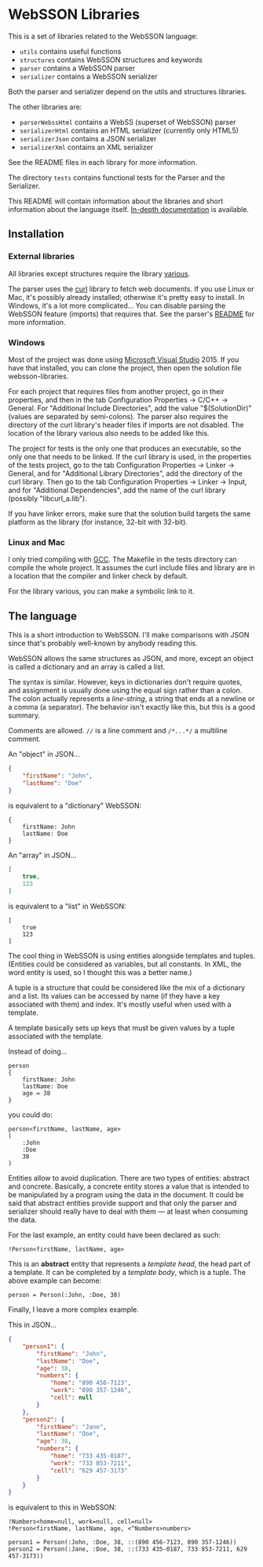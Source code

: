 # WebSSON Libraries

This is a set of libraries related to the WebSSON language:

- `utils` contains useful functions
- `structures` contains WebSSON structures and keywords
- `parser` contains a WebSSON parser
- `serializer` contains a WebSSON serializer

Both the parser and serializer depend on the utils and structures libraries.

The other libraries are:

- `parserWebssHtml` contains a WebSS (superset of WebSSON) parser
- `serializerHtml` contains an HTML serializer (currently only HTML5)
- `serializerJson` contains a JSON serializer
- `serializerXml` contains an XML serializer

See the README files in each library for more information.

The directory `tests` contains functional tests for the Parser and the
Serializer.

This README will contain information about the libraries and short information
about the language itself.
[In-depth documentation](https://pat-laugh.ca/websson-doc/) is available.

## Installation

### External libraries

All libraries except structures require the library [various](https://github.com/pat-laugh/various-cpp).

The parser uses the [curl](https://curl.haxx.se/) library to fetch web
documents. If you use Linux or Mac, it's possibly already installed; otherwise
it's pretty easy to install. In Windows, it's a lot more complicated... You can
disable parsing the WebSSON feature (imports) that requires that. See the parser's
[README](https://github.com/pat-laugh/websson-libraries/tree/master/parser#imports)
for more information.

### Windows

Most of the project was done using [Microsoft Visual
Studio](https://www.visualstudio.com/) 2015. If you have that installed, you can
clone the project, then open the solution file websson-libraries.

For each project that requires files from another project, go in their
properties, and then in the tab Configuration Properties -> C/C++ -> General.
For "Additional Include Directories", add the value "$(SolutionDir)" (values are
separated by semi-colons). The parser also requires the directory of the curl
library's header files if imports are not disabled. The location of the library
various also needs to be added like this.

The project for tests is the only one that produces an executable, so the only
one that needs to be linked. If the curl library is used, in the properties of
the tests project, go to the tab Configuration Properties -> Linker -> General,
and for "Additional Library Directories", add the directory of the curl library.
Then go to the tab Configuration Properties -> Linker -> Input, and for
"Additional Dependencies", add the name of the curl library (possibly "libcurl_a.lib").

If you have linker errors, make sure that the solution build targets the same
platform as the library (for instance, 32-bit with 32-bit).

### Linux and Mac

I only tried compiling with [GCC](https://gcc.gnu.org/). The Makefile in the
tests directory can compile the whole project. It assumes the curl include files
and library are in a location that the compiler and linker check by default.

For the library various, you can make a symbolic link to it.

## The language

This is a short introduction to WebSSON. I'll make comparisons with JSON since
that's probably well-known by anybody reading this.

WebSSON allows the same structures as JSON, and more, except an object is called
a dictionary and an array is called a list.

The syntax is similar. However, keys in dictionaries don't require quotes, and
assignment is usually done using the equal sign rather than a colon. The colon
actually represents a *line-string*, a string that ends at a newline or a comma
(a separator). The behavior isn't exactly like this, but this is a good summary.

Comments are allowed. `//` is a line comment and `/*...*/` a multiline comment.

An "object" in JSON...
```json
{
	"firstName": "John",
	"lastName": "Doe"
}
```
is equivalent to a "dictionary" WebSSON:
```websson
{
	firstName: John
	lastName: Doe
}
```

An "array" in JSON...
```json
[
	true,
	123
]
```
is equivalent to a "list" in WebSSON:
```websson
[
	true
	123
]
```

The cool thing in WebSSON is using entities alongside templates and tuples.
(Entities could be considered as variables, but all constants. In XML, the
word entity is used, so I thought this was a better name.)

A tuple is a structure that could be considered like the mix of a dictionary and
a list. Its values can be accessed by name (if they have a key associated with
them) and index. It's mostly useful when used with a template.

A template basically sets up keys that must be given values by a tuple
associated with the template.

Instead of doing...
```websson
person
{
	firstName: John
	lastName: Doe
	age = 38
}
```
you could do:
```websson
person<firstName, lastName, age>
(
	:John
	:Doe
	38
)
```

Entities allow to avoid duplication. There are two types of entities: abstract
and concrete. Basically, a concrete entity stores a value that is intended to
be manipulated by a program using the data in the document. It could be said
that abstract entities provide support and that only the parser and serializer
should really have to deal with them &mdash; at least when consuming the data.

For the last example, an entity could have been declared as such:
```websson
!Person<firstName, lastName, age>
```
This is an **abstract** entity that represents a *template head*, the head part
of a template. It can be completed by a *template body*, which is a tuple. The
above example can become:
```websson
person = Person(:John, :Doe, 38)
```

Finally, I leave a more complex example.

This in JSON...
```json
{
	"person1": {
		"firstName": "John",
		"lastName": "Doe",
		"age": 38,
		"numbers": {
			"home": "890 456-7123",
			"work": "890 357-1246",
			"cell": null
		}
	},
	"person2": {
		"firstName": "Jane",
		"lastName": "Doe",
		"age": 38,
		"numbers": {
			"home": "733 435-0187",
			"work": "733 853-7211",
			"cell": "629 457-3173"
		}
	}
}
```
is equivalent to this in WebSSON:
```websson
!Numbers<home=null, work=null, cell=null>
!Person<firstName, lastName, age, <^Numbers>numbers>

person1 = Person(:John, :Doe, 38, ::(890 456-7123, 890 357-1246))
person2 = Person(:Jane, :Doe, 38, ::(733 435-0187, 733 853-7211, 629 457-3173))
```
